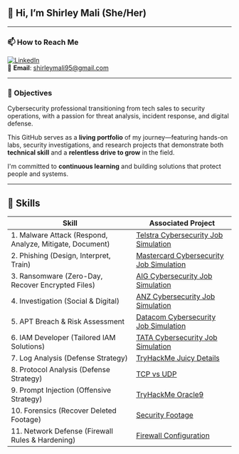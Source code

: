 ## 👋 Hi, I’m Shirley Mali (She/Her)

---

### 📫 How to Reach Me

[![LinkedIn](https://img.shields.io/badge/LinkedIn-Connect-blue?logo=linkedin)](https://www.linkedin.com/in/shirley-mali-a5449019b/)  
📧 **Email**: shirleymali95@gmail.com

---

### 🎯 Objectives

Cybersecurity professional transitioning from tech sales to security operations, with a passion for threat analysis, incident response, and digital defense.

This GitHub serves as a **living portfolio** of my journey—featuring hands-on labs, security investigations, and research projects that demonstrate both **technical skill** and a **relentless drive to grow** in the field.

I'm committed to **continuous learning** and building solutions that protect people and systems.

---


## 🧠 Skills

| Skill | Associated Project |
|-------|--------------------|
|1. Malware Attack (Respond, Analyze, Mitigate, Document) | [Telstra Cybersecurity Job Simulation](#) |
|2. Phishing (Design, Interpret, Train) | [Mastercard Cybersecurity Job Simulation](https://github.com/Shirmali/Mastercard-Cybersecurity-Job-Simulation) |
|3. Ransomware (Zero-Day, Recover Encrypted Files) | [AIG Cybersecurity Job Simulation](https://github.com/Shirmali/Zero-Day-Exploit-Bypassing-Ransomware-AIG) |
|4. Investigation (Social & Digital) | [ANZ Cybersecurity Job Simulation](#) |
|5. APT Breach & Risk Assessment | [Datacom Cybersecurity Job Simulation](https://github.com/Shirmali/Datacom-Cyber-Security-Job-Simulation) |
|6. IAM Developer (Tailored IAM Solutions) | [TATA Cybersecurity Job Simulation](#) |
|7. Log Analysis (Defense Strategy) | [TryHackMe Juicy Details](https://github.com/Shirmali/TryHackMe-Juicy-Room) |
|8. Protocol Analysis (Defense Strategy) | [TCP vs UDP](https://github.com/Shirmali/TCP-vs-UDP-Protocols/blob/main/README.md) |
|9. Prompt Injection (Offensive Strategy) | [TryHackMe Oracle9](https://github.com/Shirmali/Prompt-Injection/tree/main) |
|10. Forensics (Recover Deleted Footage) | [Security Footage](https://github.com/Shirmali/Forensics-Security-Footage) |
|11. Network Defense (Firewall Rules & Hardening) | [Firewall Configuration](https://github.com/Shirmali/Firewall-Configuration) |






<!---
Shirmali/Shirmali is a ✨ special ✨ repository because its `README.md` (this file) appears on your GitHub profile.
You can click the Preview link to take a look at your changes.
--->
